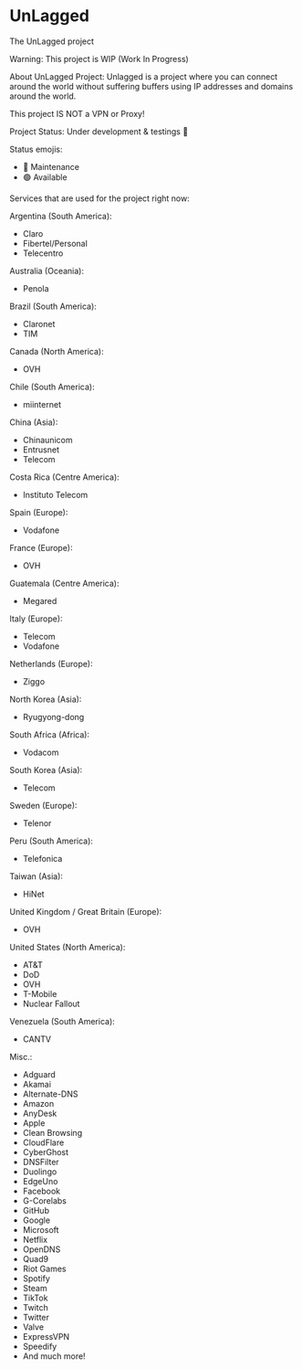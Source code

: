 # UnLagged
The UnLagged project

Warning:
This project is WIP (Work In Progress)

About UnLagged Project:
Unlagged is a project where you can connect around the world without suffering buffers using IP addresses and domains around the world.

This project IS NOT a VPN or Proxy!

Project Status: Under development & testings 🔴

Status emojis:
- 🔴 Maintenance
- 🟢 Available

Services that are used for the project right now:

Argentina (South America):
- Claro
- Fibertel/Personal
- Telecentro

Australia (Oceania):
- Penola

Brazil (South America):
- Claronet
- TIM

Canada (North America):
- OVH

Chile (South America):
- miinternet

China (Asia):
- Chinaunicom
- Entrusnet
- Telecom

Costa Rica (Centre America):
- Instituto Telecom

Spain (Europe):
- Vodafone

France (Europe):
- OVH

Guatemala (Centre America):
- Megared

Italy (Europe):
- Telecom
- Vodafone

Netherlands (Europe):
- Ziggo

North Korea (Asia):
- Ryugyong-dong

South Africa (Africa):
- Vodacom

South Korea (Asia):
- Telecom

Sweden (Europe):
- Telenor

Peru (South America):
- Telefonica

Taiwan (Asia):
- HiNet

United Kingdom / Great Britain (Europe):
- OVH

United States (North America):
- AT&T
- DoD
- OVH
- T-Mobile
- Nuclear Fallout

Venezuela (South America):
- CANTV

Misc.:
- Adguard
- Akamai
- Alternate-DNS
- Amazon
- AnyDesk
- Apple
- Clean Browsing
- CloudFlare
- CyberGhost
- DNSFilter
- Duolingo
- EdgeUno
- Facebook
- G-Corelabs
- GitHub
- Google
- Microsoft
- Netflix
- OpenDNS
- Quad9
- Riot Games
- Spotify
- Steam
- TikTok
- Twitch
- Twitter
- Valve
- ExpressVPN
- Speedify
- And much more!
